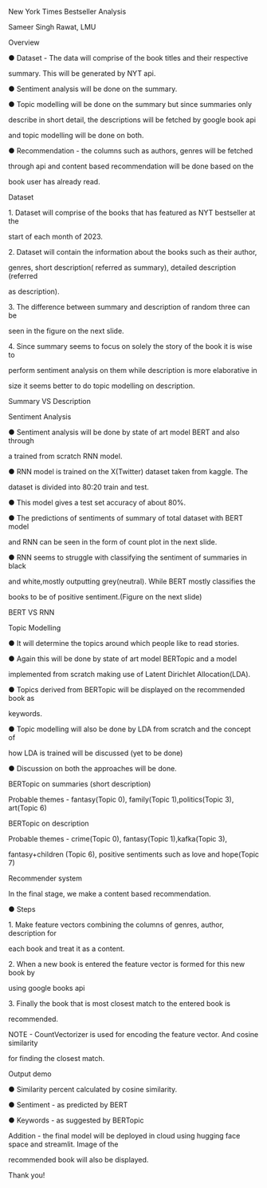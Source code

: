 <a name="br1"></a> 

New York Times Bestseller Analysis

Sameer Singh Rawat, LMU



<a name="br2"></a> 

Overview

● Dataset - The data will comprise of the book titles and their respective

summary. This will be generated by NYT api.

● Sentiment analysis will be done on the summary.

● Topic modelling will be done on the summary but since summaries only

describe in short detail, the descriptions will be fetched by google book api

and topic modelling will be done on both.

● Recommendation - the columns such as authors, genres will be fetched

through api and content based recommendation will be done based on the

book user has already read.



<a name="br3"></a> 

Dataset

1\. Dataset will comprise of the books that has featured as NYT bestseller at the

start of each month of 2023.

2\. Dataset will contain the information about the books such as their author,

genres, short description( referred as summary), detailed description (referred

as description).

3\. The difference between summary and description of random three can be

seen in the figure on the next slide.

4\. Since summary seems to focus on solely the story of the book it is wise to

perform sentiment analysis on them while description is more elaborative in

size it seems better to do topic modelling on description.



<a name="br4"></a> 

Summary VS Description



<a name="br5"></a> 

Sentiment Analysis

● Sentiment analysis will be done by state of art model BERT and also through

a trained from scratch RNN model.

● RNN model is trained on the X(Twitter) dataset taken from kaggle. The

dataset is divided into 80:20 train and test.

● This model gives a test set accuracy of about 80%.

● The predictions of sentiments of summary of total dataset with BERT model

and RNN can be seen in the form of count plot in the next slide.

● RNN seems to struggle with classifying the sentiment of summaries in black

and white,mostly outputting grey(neutral). While BERT mostly classifies the

books to be of positive sentiment.(Figure on the next slide)



<a name="br6"></a> 

BERT VS RNN



<a name="br7"></a> 

Topic Modelling

● It will determine the topics around which people like to read stories.

● Again this will be done by state of art model BERTopic and a model

implemented from scratch making use of Latent Dirichlet Allocation(LDA).

● Topics derived from BERTopic will be displayed on the recommended book as

keywords.

● Topic modelling will also be done by LDA from scratch and the concept of

how LDA is trained will be discussed (yet to be done)

● Discussion on both the approaches will be done.



<a name="br8"></a> 

BERTopic on summaries (short description)

Probable themes - fantasy(Topic 0), family(Topic 1),politics(Topic 3), art(Topic 6)



<a name="br9"></a> 

BERTopic on description

Probable themes - crime(Topic 0), fantasy(Topic 1),kafka(Topic 3),

fantasy+children (Topic 6), positive sentiments such as love and hope(Topic 7)



<a name="br10"></a> 

Recommender system

In the final stage, we make a content based recommendation.

● Steps

1\. Make feature vectors combining the columns of genres, author, description for

each book and treat it as a content.

2\. When a new book is entered the feature vector is formed for this new book by

using google books api

3\. Finally the book that is most closest match to the entered book is

recommended.

NOTE - CountVectorizer is used for encoding the feature vector. And cosine similarity

for finding the closest match.



<a name="br11"></a> 

Output demo

● Similarity percent calculated by cosine similarity.

● Sentiment - as predicted by BERT

● Keywords - as suggested by BERTopic

Addition - the final model will be deployed in cloud using hugging face space and streamlit. Image of the

recommended book will also be displayed.



<a name="br12"></a> 

Thank you!

